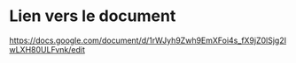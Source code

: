 # Lien vers le document
https://docs.google.com/document/d/1rWJyh9Zwh9EmXFoi4s_fX9jZ0lSjg2IwLXH80ULFvnk/edit 